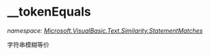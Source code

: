﻿
# __tokenEquals
_namespace: [Microsoft.VisualBasic.Text.Similarity.StatementMatches](N-Microsoft.VisualBasic.Text.Similarity.StatementMatches.md)_

字符串模糊等价




